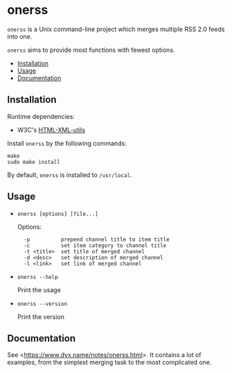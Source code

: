 onerss
======

`onerss` is a Unix command-line project which merges multiple RSS 2.0 feeds into one.

`onerss` aims to provide most functions with fewest options.

* [Installation](#installation)
* [Usage](#usage)
* [Documentation](#documentation)

Installation
------------

Runtime dependencies: 

- W3C's [HTML-XML-utils](https://www.w3.org/Tools/HTML-XML-utils/)

Install `onerss` by the following commands:

	make
	sudo make install

By default, `onerss` is installed to `/usr/local`.

Usage
-----

- `onerss [options] [file...]`

	Options:

		-p          prepend channel title to item title
		-c          set item category to channel title
		-t <title>  set title of merged channel
		-d <desc>   set description of merged channel
		-l <link>   set link of merged channel

- `onerss --help`

	Print the usage

- `onerss --version`

	Print the version

Documentation
-------------

See <<https://www.dyx.name/notes/onerss.html>>.
It contains a lot of examples,
from the simplest merging task to the most complicated one.
